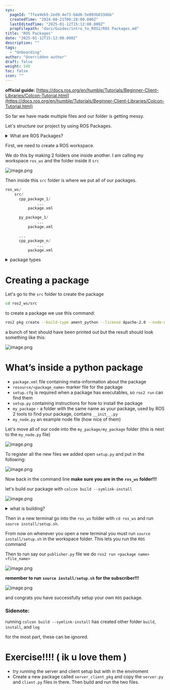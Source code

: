```yaml
---
sys:
  pageId: "7fea9eb5-2ed9-4e73-b6d6-5e093b833dbb"
  createdTime: "2024-08-21T00:28:00.000Z"
  lastEditedTime: "2025-01-12T15:12:00.000Z"
  propFilepath: "docs/Guides/intro_to_ROS2/ROS Packages.md"
title: "ROS Packages"
date: "2025-01-12T15:12:00.000Z"
description: ""
tags:
  - "Onboarding"
author: "Overridden author"
draft: false
weight: 145
toc: false
icon: ""
---
```


**official guide:** [https://docs.ros.org/en/humble/Tutorials/Beginner-Client-Libraries/Colcon-Tutorial.html](https://docs.ros.org/en/humble/Tutorials/Beginner-Client-Libraries/Colcon-Tutorial.html)

So far we have made multiple files and our folder is getting messy.

Let's structure our project by using ROS Packages.

<details>

<summary>What are ROS Packages?</summary>

ROS Packages are, as the name implies, packages of code that are highly sharable between ROS developers.

They consist of a folder, `package.xml` file, and source code

```python
      cpp_package_1/
		      ... imagine much code files here ..
          package.xml
```

</details>

First, we need to create a ROS workspace.

We do this by making 2 folders one inside another. I am calling my workspace `ros_ws` and the folder inside it `src`

![image.png](https://prod-files-secure.s3.us-west-2.amazonaws.com/d518164a-d88e-44d1-a4ee-3adb3bd8bce0/70706947-fd18-4537-a67b-e12946812d31/image.png?X-Amz-Algorithm=AWS4-HMAC-SHA256&X-Amz-Content-Sha256=UNSIGNED-PAYLOAD&X-Amz-Credential=ASIAZI2LB4667CN25Y2E%2F20250506%2Fus-west-2%2Fs3%2Faws4_request&X-Amz-Date=20250506T200945Z&X-Amz-Expires=3600&X-Amz-Security-Token=IQoJb3JpZ2luX2VjEKP%2F%2F%2F%2F%2F%2F%2F%2F%2F%2FwEaCXVzLXdlc3QtMiJHMEUCIQC%2BSaXYF9k3BrFq%2B9AtHlKx70oBRmo0P0mcgmvy%2FEqgJAIgHprxQWwcaXG5ObiBbmCftn45Y09naQQcTmN%2BY1W3OYsq%2FwMITBAAGgw2Mzc0MjMxODM4MDUiDMpIIF02ctOhOzNW0SrcAxW2aYYaVkQM1NxQSGBP1Ssg4jOjGhCNOya4gIK90mVGsfow1C7PwToHH9Iz6S4Ebcbmra3z1Wot9Zt0TX2mmv81Z8%2BDMiRpq2mptdHZ0bYalsSBaiHpDx9mTIIi%2FBV8LYbCm0703QzC7PVc%2FVpgz8DDgAdHOKkSMuk4Ci59tUP0t0Z1JpAxlTbRj2FE6NM0vZ5bwsFx3IlDRJCRyU0dkFQrtdBWqBDxychSkGw1RUk3xPQ0onoj%2BUPycAupwUztz9RtklUHBDUGbi9IYKbp94HHsLixuvEtvAT5EyG8yKfR7XbsyZMd3qcqxei%2FX722e4pGrTumLlm2zu04GD6lKzKK%2FZ4X6svm2vz%2FBZ01CTDTD%2F8ZCOaBgmuKXN0GBVhOuX%2BTjyM7RTwMTTC96VTjcXwKWQKOVFoW5td8ftcK7IbXdTiYZDz5LJpEKlruNN3Wq3kkMtowAzPBcZujNKIs2HmAXv6sce5%2FvjxpiNKhgAbQJ4jfWCa8hP79e8zAnXuNhfypSe7lvagP4tKNuHHHYZfzV6ideZvEZodf81HOH2HC1ywpx7Ng1DJ1QZQ6CJXlSIEMKtk9fJSfKQ3N41NoUBo1NPErhdDqTRL%2BIXLdYgw0ncvov4cep4IJ0J7%2BMNyz6cAGOqUBJfA8djr%2F35eYc5xhgLLMF2Q3eCOWcnk6dBfGNQgmB2bVOpg9E%2FclF9N38uqRm2%2BIHVXgw9OHeRIiuryCJmjOJjS%2FMScmZ3Q5ObzP9EPHFFAAzSzomcOTI%2BEFPSMrg8insDip2J3o8Y9ZOGirmMN%2Fr8vS1zg%2BLUh8Es%2F2yAirgziPn4oMRTYzFJibIBZSYXfHDlfpxOOy0ZCbiWnksXCaZZpp%2FLYo&X-Amz-Signature=7d1befa75967a6f274191acfc1006e6baea91c4297291b29fede6ed69e317a46&X-Amz-SignedHeaders=host&x-id=GetObject)

Then inside this `src` folder is where we put all of our packages.

```python
ros_ws/
    src/
      cpp_package_1/
		      ...
          package.xml

      py_package_1/
		      ...
          package.xml

      ...
      cpp_package_n/
		      ...
          package.xml

```

<details>

<summary>package types</summary>

packages can be either `C++` or python.

the intern file structure is different for each but for this guide we will stick to creating python packages

</details>

# Creating a package

Let's go to the `src` folder to create the package

```bash
cd ros2_ws/src
```

to create a package we use this command:

```bash
ros2 pkg create --build-type ament_python --license Apache-2.0 --node-name my_node my_package
```

a bunch of text should have been printed out but the result should look something like this:

![image.png](https://prod-files-secure.s3.us-west-2.amazonaws.com/d518164a-d88e-44d1-a4ee-3adb3bd8bce0/e6cf1e3f-8512-4a3e-b131-079f800bf3e8/image.png?X-Amz-Algorithm=AWS4-HMAC-SHA256&X-Amz-Content-Sha256=UNSIGNED-PAYLOAD&X-Amz-Credential=ASIAZI2LB4667CN25Y2E%2F20250506%2Fus-west-2%2Fs3%2Faws4_request&X-Amz-Date=20250506T200945Z&X-Amz-Expires=3600&X-Amz-Security-Token=IQoJb3JpZ2luX2VjEKP%2F%2F%2F%2F%2F%2F%2F%2F%2F%2FwEaCXVzLXdlc3QtMiJHMEUCIQC%2BSaXYF9k3BrFq%2B9AtHlKx70oBRmo0P0mcgmvy%2FEqgJAIgHprxQWwcaXG5ObiBbmCftn45Y09naQQcTmN%2BY1W3OYsq%2FwMITBAAGgw2Mzc0MjMxODM4MDUiDMpIIF02ctOhOzNW0SrcAxW2aYYaVkQM1NxQSGBP1Ssg4jOjGhCNOya4gIK90mVGsfow1C7PwToHH9Iz6S4Ebcbmra3z1Wot9Zt0TX2mmv81Z8%2BDMiRpq2mptdHZ0bYalsSBaiHpDx9mTIIi%2FBV8LYbCm0703QzC7PVc%2FVpgz8DDgAdHOKkSMuk4Ci59tUP0t0Z1JpAxlTbRj2FE6NM0vZ5bwsFx3IlDRJCRyU0dkFQrtdBWqBDxychSkGw1RUk3xPQ0onoj%2BUPycAupwUztz9RtklUHBDUGbi9IYKbp94HHsLixuvEtvAT5EyG8yKfR7XbsyZMd3qcqxei%2FX722e4pGrTumLlm2zu04GD6lKzKK%2FZ4X6svm2vz%2FBZ01CTDTD%2F8ZCOaBgmuKXN0GBVhOuX%2BTjyM7RTwMTTC96VTjcXwKWQKOVFoW5td8ftcK7IbXdTiYZDz5LJpEKlruNN3Wq3kkMtowAzPBcZujNKIs2HmAXv6sce5%2FvjxpiNKhgAbQJ4jfWCa8hP79e8zAnXuNhfypSe7lvagP4tKNuHHHYZfzV6ideZvEZodf81HOH2HC1ywpx7Ng1DJ1QZQ6CJXlSIEMKtk9fJSfKQ3N41NoUBo1NPErhdDqTRL%2BIXLdYgw0ncvov4cep4IJ0J7%2BMNyz6cAGOqUBJfA8djr%2F35eYc5xhgLLMF2Q3eCOWcnk6dBfGNQgmB2bVOpg9E%2FclF9N38uqRm2%2BIHVXgw9OHeRIiuryCJmjOJjS%2FMScmZ3Q5ObzP9EPHFFAAzSzomcOTI%2BEFPSMrg8insDip2J3o8Y9ZOGirmMN%2Fr8vS1zg%2BLUh8Es%2F2yAirgziPn4oMRTYzFJibIBZSYXfHDlfpxOOy0ZCbiWnksXCaZZpp%2FLYo&X-Amz-Signature=f9879cf6638ff69d8c3219ff8c816fea86593efa7fd552415d486d85a26e8237&X-Amz-SignedHeaders=host&x-id=GetObject)

# What’s inside a python package

- `package.xml` file containing meta-information about the package
- `resource/<package_name>` marker file for the package
- `setup.cfg` is required when a package has executables, so `ros2 run` can find them
- `setup.py` containing instructions for how to install the package
- `my_package` - a folder with the same name as your package, used by ROS 2 tools to find your package, contains `__init__.py`
- `my_node.py` an example node file (how nice of them)

Let's move all of our code into the `my_package/my_package` folder (this is next to the `my_node.py` file)

![image.png](https://prod-files-secure.s3.us-west-2.amazonaws.com/d518164a-d88e-44d1-a4ee-3adb3bd8bce0/9ce58f11-0da9-4d3e-b86d-506a9685d378/image.png?X-Amz-Algorithm=AWS4-HMAC-SHA256&X-Amz-Content-Sha256=UNSIGNED-PAYLOAD&X-Amz-Credential=ASIAZI2LB4667CN25Y2E%2F20250506%2Fus-west-2%2Fs3%2Faws4_request&X-Amz-Date=20250506T200945Z&X-Amz-Expires=3600&X-Amz-Security-Token=IQoJb3JpZ2luX2VjEKP%2F%2F%2F%2F%2F%2F%2F%2F%2F%2FwEaCXVzLXdlc3QtMiJHMEUCIQC%2BSaXYF9k3BrFq%2B9AtHlKx70oBRmo0P0mcgmvy%2FEqgJAIgHprxQWwcaXG5ObiBbmCftn45Y09naQQcTmN%2BY1W3OYsq%2FwMITBAAGgw2Mzc0MjMxODM4MDUiDMpIIF02ctOhOzNW0SrcAxW2aYYaVkQM1NxQSGBP1Ssg4jOjGhCNOya4gIK90mVGsfow1C7PwToHH9Iz6S4Ebcbmra3z1Wot9Zt0TX2mmv81Z8%2BDMiRpq2mptdHZ0bYalsSBaiHpDx9mTIIi%2FBV8LYbCm0703QzC7PVc%2FVpgz8DDgAdHOKkSMuk4Ci59tUP0t0Z1JpAxlTbRj2FE6NM0vZ5bwsFx3IlDRJCRyU0dkFQrtdBWqBDxychSkGw1RUk3xPQ0onoj%2BUPycAupwUztz9RtklUHBDUGbi9IYKbp94HHsLixuvEtvAT5EyG8yKfR7XbsyZMd3qcqxei%2FX722e4pGrTumLlm2zu04GD6lKzKK%2FZ4X6svm2vz%2FBZ01CTDTD%2F8ZCOaBgmuKXN0GBVhOuX%2BTjyM7RTwMTTC96VTjcXwKWQKOVFoW5td8ftcK7IbXdTiYZDz5LJpEKlruNN3Wq3kkMtowAzPBcZujNKIs2HmAXv6sce5%2FvjxpiNKhgAbQJ4jfWCa8hP79e8zAnXuNhfypSe7lvagP4tKNuHHHYZfzV6ideZvEZodf81HOH2HC1ywpx7Ng1DJ1QZQ6CJXlSIEMKtk9fJSfKQ3N41NoUBo1NPErhdDqTRL%2BIXLdYgw0ncvov4cep4IJ0J7%2BMNyz6cAGOqUBJfA8djr%2F35eYc5xhgLLMF2Q3eCOWcnk6dBfGNQgmB2bVOpg9E%2FclF9N38uqRm2%2BIHVXgw9OHeRIiuryCJmjOJjS%2FMScmZ3Q5ObzP9EPHFFAAzSzomcOTI%2BEFPSMrg8insDip2J3o8Y9ZOGirmMN%2Fr8vS1zg%2BLUh8Es%2F2yAirgziPn4oMRTYzFJibIBZSYXfHDlfpxOOy0ZCbiWnksXCaZZpp%2FLYo&X-Amz-Signature=ff983eca8ee22fa4992d25cd795de79316e6f043f22f28744c32f926ddea088d&X-Amz-SignedHeaders=host&x-id=GetObject)

To register all the new files we added open `setup.py` and put in the following:

![image.png](https://prod-files-secure.s3.us-west-2.amazonaws.com/d518164a-d88e-44d1-a4ee-3adb3bd8bce0/1cd7c262-4cae-4496-9d75-c178537d24a2/image.png?X-Amz-Algorithm=AWS4-HMAC-SHA256&X-Amz-Content-Sha256=UNSIGNED-PAYLOAD&X-Amz-Credential=ASIAZI2LB4667CN25Y2E%2F20250506%2Fus-west-2%2Fs3%2Faws4_request&X-Amz-Date=20250506T200945Z&X-Amz-Expires=3600&X-Amz-Security-Token=IQoJb3JpZ2luX2VjEKP%2F%2F%2F%2F%2F%2F%2F%2F%2F%2FwEaCXVzLXdlc3QtMiJHMEUCIQC%2BSaXYF9k3BrFq%2B9AtHlKx70oBRmo0P0mcgmvy%2FEqgJAIgHprxQWwcaXG5ObiBbmCftn45Y09naQQcTmN%2BY1W3OYsq%2FwMITBAAGgw2Mzc0MjMxODM4MDUiDMpIIF02ctOhOzNW0SrcAxW2aYYaVkQM1NxQSGBP1Ssg4jOjGhCNOya4gIK90mVGsfow1C7PwToHH9Iz6S4Ebcbmra3z1Wot9Zt0TX2mmv81Z8%2BDMiRpq2mptdHZ0bYalsSBaiHpDx9mTIIi%2FBV8LYbCm0703QzC7PVc%2FVpgz8DDgAdHOKkSMuk4Ci59tUP0t0Z1JpAxlTbRj2FE6NM0vZ5bwsFx3IlDRJCRyU0dkFQrtdBWqBDxychSkGw1RUk3xPQ0onoj%2BUPycAupwUztz9RtklUHBDUGbi9IYKbp94HHsLixuvEtvAT5EyG8yKfR7XbsyZMd3qcqxei%2FX722e4pGrTumLlm2zu04GD6lKzKK%2FZ4X6svm2vz%2FBZ01CTDTD%2F8ZCOaBgmuKXN0GBVhOuX%2BTjyM7RTwMTTC96VTjcXwKWQKOVFoW5td8ftcK7IbXdTiYZDz5LJpEKlruNN3Wq3kkMtowAzPBcZujNKIs2HmAXv6sce5%2FvjxpiNKhgAbQJ4jfWCa8hP79e8zAnXuNhfypSe7lvagP4tKNuHHHYZfzV6ideZvEZodf81HOH2HC1ywpx7Ng1DJ1QZQ6CJXlSIEMKtk9fJSfKQ3N41NoUBo1NPErhdDqTRL%2BIXLdYgw0ncvov4cep4IJ0J7%2BMNyz6cAGOqUBJfA8djr%2F35eYc5xhgLLMF2Q3eCOWcnk6dBfGNQgmB2bVOpg9E%2FclF9N38uqRm2%2BIHVXgw9OHeRIiuryCJmjOJjS%2FMScmZ3Q5ObzP9EPHFFAAzSzomcOTI%2BEFPSMrg8insDip2J3o8Y9ZOGirmMN%2Fr8vS1zg%2BLUh8Es%2F2yAirgziPn4oMRTYzFJibIBZSYXfHDlfpxOOy0ZCbiWnksXCaZZpp%2FLYo&X-Amz-Signature=786ef324b71493de0cff0cc1cf9a37e39ac9b8a9d3a739b962b8d2f13fe17150&X-Amz-SignedHeaders=host&x-id=GetObject)

Now back in the command line **make sure you are in the** **`ros_ws`** **folder!!!**

let's build our package with `colcon build --symlink-install`

![image.png](https://prod-files-secure.s3.us-west-2.amazonaws.com/d518164a-d88e-44d1-a4ee-3adb3bd8bce0/2f2a0d27-b173-48fd-b189-5f5c0ce65619/image.png?X-Amz-Algorithm=AWS4-HMAC-SHA256&X-Amz-Content-Sha256=UNSIGNED-PAYLOAD&X-Amz-Credential=ASIAZI2LB4667CN25Y2E%2F20250506%2Fus-west-2%2Fs3%2Faws4_request&X-Amz-Date=20250506T200945Z&X-Amz-Expires=3600&X-Amz-Security-Token=IQoJb3JpZ2luX2VjEKP%2F%2F%2F%2F%2F%2F%2F%2F%2F%2FwEaCXVzLXdlc3QtMiJHMEUCIQC%2BSaXYF9k3BrFq%2B9AtHlKx70oBRmo0P0mcgmvy%2FEqgJAIgHprxQWwcaXG5ObiBbmCftn45Y09naQQcTmN%2BY1W3OYsq%2FwMITBAAGgw2Mzc0MjMxODM4MDUiDMpIIF02ctOhOzNW0SrcAxW2aYYaVkQM1NxQSGBP1Ssg4jOjGhCNOya4gIK90mVGsfow1C7PwToHH9Iz6S4Ebcbmra3z1Wot9Zt0TX2mmv81Z8%2BDMiRpq2mptdHZ0bYalsSBaiHpDx9mTIIi%2FBV8LYbCm0703QzC7PVc%2FVpgz8DDgAdHOKkSMuk4Ci59tUP0t0Z1JpAxlTbRj2FE6NM0vZ5bwsFx3IlDRJCRyU0dkFQrtdBWqBDxychSkGw1RUk3xPQ0onoj%2BUPycAupwUztz9RtklUHBDUGbi9IYKbp94HHsLixuvEtvAT5EyG8yKfR7XbsyZMd3qcqxei%2FX722e4pGrTumLlm2zu04GD6lKzKK%2FZ4X6svm2vz%2FBZ01CTDTD%2F8ZCOaBgmuKXN0GBVhOuX%2BTjyM7RTwMTTC96VTjcXwKWQKOVFoW5td8ftcK7IbXdTiYZDz5LJpEKlruNN3Wq3kkMtowAzPBcZujNKIs2HmAXv6sce5%2FvjxpiNKhgAbQJ4jfWCa8hP79e8zAnXuNhfypSe7lvagP4tKNuHHHYZfzV6ideZvEZodf81HOH2HC1ywpx7Ng1DJ1QZQ6CJXlSIEMKtk9fJSfKQ3N41NoUBo1NPErhdDqTRL%2BIXLdYgw0ncvov4cep4IJ0J7%2BMNyz6cAGOqUBJfA8djr%2F35eYc5xhgLLMF2Q3eCOWcnk6dBfGNQgmB2bVOpg9E%2FclF9N38uqRm2%2BIHVXgw9OHeRIiuryCJmjOJjS%2FMScmZ3Q5ObzP9EPHFFAAzSzomcOTI%2BEFPSMrg8insDip2J3o8Y9ZOGirmMN%2Fr8vS1zg%2BLUh8Es%2F2yAirgziPn4oMRTYzFJibIBZSYXfHDlfpxOOy0ZCbiWnksXCaZZpp%2FLYo&X-Amz-Signature=a37dba979aa3fc63b8107dbf02441fb82721b2a7ec32913f77d75b2956825cf8&X-Amz-SignedHeaders=host&x-id=GetObject)

<details>

<summary>what is building?</summary>

if you are a CS major at Rose-Hulman you will learn the answer to this in CSSE132

but TLDR; is it combines all the code files into one program that can be run easily 

</details>

Then in a new terminal go into the `ros_ws` folder with `cd ros_ws` and run `source install/setup.sh`. 

From now on whenever you open a new terminal you must run `source install/setup.sh` in the workspace folder. This lets you run the `ROS` command

Then to run say our `publisher.py` file we do `ros2 run <package name> <file_name>`

![image.png](https://prod-files-secure.s3.us-west-2.amazonaws.com/d518164a-d88e-44d1-a4ee-3adb3bd8bce0/4f4b1219-3a44-4632-aa0a-ce3471699f59/image.png?X-Amz-Algorithm=AWS4-HMAC-SHA256&X-Amz-Content-Sha256=UNSIGNED-PAYLOAD&X-Amz-Credential=ASIAZI2LB4667CN25Y2E%2F20250506%2Fus-west-2%2Fs3%2Faws4_request&X-Amz-Date=20250506T200945Z&X-Amz-Expires=3600&X-Amz-Security-Token=IQoJb3JpZ2luX2VjEKP%2F%2F%2F%2F%2F%2F%2F%2F%2F%2FwEaCXVzLXdlc3QtMiJHMEUCIQC%2BSaXYF9k3BrFq%2B9AtHlKx70oBRmo0P0mcgmvy%2FEqgJAIgHprxQWwcaXG5ObiBbmCftn45Y09naQQcTmN%2BY1W3OYsq%2FwMITBAAGgw2Mzc0MjMxODM4MDUiDMpIIF02ctOhOzNW0SrcAxW2aYYaVkQM1NxQSGBP1Ssg4jOjGhCNOya4gIK90mVGsfow1C7PwToHH9Iz6S4Ebcbmra3z1Wot9Zt0TX2mmv81Z8%2BDMiRpq2mptdHZ0bYalsSBaiHpDx9mTIIi%2FBV8LYbCm0703QzC7PVc%2FVpgz8DDgAdHOKkSMuk4Ci59tUP0t0Z1JpAxlTbRj2FE6NM0vZ5bwsFx3IlDRJCRyU0dkFQrtdBWqBDxychSkGw1RUk3xPQ0onoj%2BUPycAupwUztz9RtklUHBDUGbi9IYKbp94HHsLixuvEtvAT5EyG8yKfR7XbsyZMd3qcqxei%2FX722e4pGrTumLlm2zu04GD6lKzKK%2FZ4X6svm2vz%2FBZ01CTDTD%2F8ZCOaBgmuKXN0GBVhOuX%2BTjyM7RTwMTTC96VTjcXwKWQKOVFoW5td8ftcK7IbXdTiYZDz5LJpEKlruNN3Wq3kkMtowAzPBcZujNKIs2HmAXv6sce5%2FvjxpiNKhgAbQJ4jfWCa8hP79e8zAnXuNhfypSe7lvagP4tKNuHHHYZfzV6ideZvEZodf81HOH2HC1ywpx7Ng1DJ1QZQ6CJXlSIEMKtk9fJSfKQ3N41NoUBo1NPErhdDqTRL%2BIXLdYgw0ncvov4cep4IJ0J7%2BMNyz6cAGOqUBJfA8djr%2F35eYc5xhgLLMF2Q3eCOWcnk6dBfGNQgmB2bVOpg9E%2FclF9N38uqRm2%2BIHVXgw9OHeRIiuryCJmjOJjS%2FMScmZ3Q5ObzP9EPHFFAAzSzomcOTI%2BEFPSMrg8insDip2J3o8Y9ZOGirmMN%2Fr8vS1zg%2BLUh8Es%2F2yAirgziPn4oMRTYzFJibIBZSYXfHDlfpxOOy0ZCbiWnksXCaZZpp%2FLYo&X-Amz-Signature=f22358c9d30eb11007f00f46582f6c4b15035fd435d7c6da71902aba1550a3e8&X-Amz-SignedHeaders=host&x-id=GetObject)

**remember to run** **`source install/setup.sh`** **for the subscriber!!!**

![image.png](https://prod-files-secure.s3.us-west-2.amazonaws.com/d518164a-d88e-44d1-a4ee-3adb3bd8bce0/02121119-dad4-49ec-8356-c956108b4243/image.png?X-Amz-Algorithm=AWS4-HMAC-SHA256&X-Amz-Content-Sha256=UNSIGNED-PAYLOAD&X-Amz-Credential=ASIAZI2LB4667CN25Y2E%2F20250506%2Fus-west-2%2Fs3%2Faws4_request&X-Amz-Date=20250506T200945Z&X-Amz-Expires=3600&X-Amz-Security-Token=IQoJb3JpZ2luX2VjEKP%2F%2F%2F%2F%2F%2F%2F%2F%2F%2FwEaCXVzLXdlc3QtMiJHMEUCIQC%2BSaXYF9k3BrFq%2B9AtHlKx70oBRmo0P0mcgmvy%2FEqgJAIgHprxQWwcaXG5ObiBbmCftn45Y09naQQcTmN%2BY1W3OYsq%2FwMITBAAGgw2Mzc0MjMxODM4MDUiDMpIIF02ctOhOzNW0SrcAxW2aYYaVkQM1NxQSGBP1Ssg4jOjGhCNOya4gIK90mVGsfow1C7PwToHH9Iz6S4Ebcbmra3z1Wot9Zt0TX2mmv81Z8%2BDMiRpq2mptdHZ0bYalsSBaiHpDx9mTIIi%2FBV8LYbCm0703QzC7PVc%2FVpgz8DDgAdHOKkSMuk4Ci59tUP0t0Z1JpAxlTbRj2FE6NM0vZ5bwsFx3IlDRJCRyU0dkFQrtdBWqBDxychSkGw1RUk3xPQ0onoj%2BUPycAupwUztz9RtklUHBDUGbi9IYKbp94HHsLixuvEtvAT5EyG8yKfR7XbsyZMd3qcqxei%2FX722e4pGrTumLlm2zu04GD6lKzKK%2FZ4X6svm2vz%2FBZ01CTDTD%2F8ZCOaBgmuKXN0GBVhOuX%2BTjyM7RTwMTTC96VTjcXwKWQKOVFoW5td8ftcK7IbXdTiYZDz5LJpEKlruNN3Wq3kkMtowAzPBcZujNKIs2HmAXv6sce5%2FvjxpiNKhgAbQJ4jfWCa8hP79e8zAnXuNhfypSe7lvagP4tKNuHHHYZfzV6ideZvEZodf81HOH2HC1ywpx7Ng1DJ1QZQ6CJXlSIEMKtk9fJSfKQ3N41NoUBo1NPErhdDqTRL%2BIXLdYgw0ncvov4cep4IJ0J7%2BMNyz6cAGOqUBJfA8djr%2F35eYc5xhgLLMF2Q3eCOWcnk6dBfGNQgmB2bVOpg9E%2FclF9N38uqRm2%2BIHVXgw9OHeRIiuryCJmjOJjS%2FMScmZ3Q5ObzP9EPHFFAAzSzomcOTI%2BEFPSMrg8insDip2J3o8Y9ZOGirmMN%2Fr8vS1zg%2BLUh8Es%2F2yAirgziPn4oMRTYzFJibIBZSYXfHDlfpxOOy0ZCbiWnksXCaZZpp%2FLYo&X-Amz-Signature=813460c4bd4e32465be5784fcd65962227faa5dcd22ef81f1954728012da67c1&X-Amz-SignedHeaders=host&x-id=GetObject)

and congrats you have successfully setup your own `ROS` package.

### Sidenote:

running `colcon build --symlink-install` has created other folder `build`, `install`, and `log`

for the most part, these can be ignored.

# Exercise!!!! ( ik u love them )

- try running the server and client setup but with in the enviroment
- Create a new package called `server_client_pkg` and copy the `server.py` and `client.py` files in there. Then build and run the two files.
